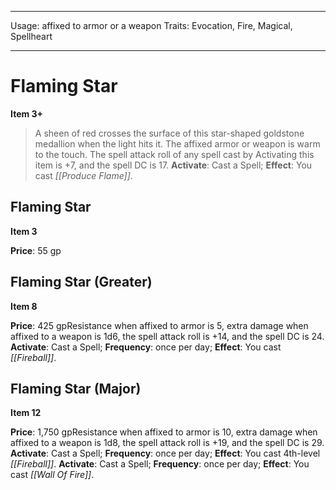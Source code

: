 
---
Usage: affixed to armor or a weapon
Traits: Evocation, Fire, Magical, Spellheart

---

# Flaming Star

**Item 3+**

> A sheen of red crosses the surface of this star-shaped goldstone medallion when the light hits it. The affixed armor or weapon is warm to the touch. The spell attack roll of any spell cast by Activating this item is +7, and the spell DC is 17.
**Activate**: Cast a Spell;
**Effect**: You cast *[[Produce Flame]]*.

## Flaming Star

**Item 3**

**Price**: 55 gp

## Flaming Star (Greater)

**Item 8**

**Price**: 425 gpResistance when affixed to armor is 5, extra damage when affixed to a weapon is 1d6, the spell attack roll is +14, and the spell DC is 24.
**Activate**: Cast a Spell;
**Frequency**: once per day;
**Effect**: You cast *[[Fireball]]*.

## Flaming Star (Major)

**Item 12**

**Price**: 1,750 gpResistance when affixed to armor is 10, extra damage when affixed to a weapon is 1d8, the spell attack roll is +19, and the spell DC is 29.
**Activate**: Cast a Spell;
**Frequency**: once per day;
**Effect**: You cast 4th-level *[[Fireball]]*.
**Activate**: Cast a Spell;
**Frequency**: once per day;
**Effect**: You cast *[[Wall Of Fire]]*.
